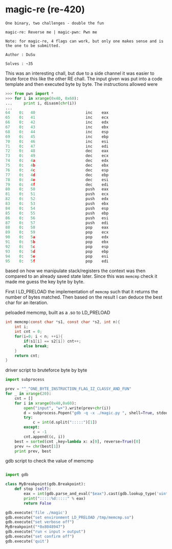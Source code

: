 [](ctf=blaze-2018)
[](type=re)
[](tags=game)
[](techniques=bruteforce)

# magic-re (re-420)

```
One binary, two challenges - double the fun

magic-re: Reverse me | magic-pwn: Pwn me

Note: for magic-re, 4 flags can work, but only one makes sense and is the one to be submitted.

Author : DuSu

Solves : ~35
```

This was an interesting chall, but due to a side channel it was easier to brute force this like the other RE chall.
The input given was put into a code template and then executed byte by byte. The instructions allowed were


```python
>>> from pwn import *
>>> for i in xrange(0x40, 0x60):
...     print i, disasm(chr(i))
... 
64    0:   40                      inc    eax
65    0:   41                      inc    ecx
66    0:   42                      inc    edx
67    0:   43                      inc    ebx
68    0:   44                      inc    esp
69    0:   45                      inc    ebp
70    0:   46                      inc    esi
71    0:   47                      inc    edi
72    0:   48                      dec    eax
73    0:   49                      dec    ecx
74    0:   4a                      dec    edx
75    0:   4b                      dec    ebx
76    0:   4c                      dec    esp
77    0:   4d                      dec    ebp
78    0:   4e                      dec    esi
79    0:   4f                      dec    edi
80    0:   50                      push   eax
81    0:   51                      push   ecx
82    0:   52                      push   edx
83    0:   53                      push   ebx
84    0:   54                      push   esp
85    0:   55                      push   ebp
86    0:   56                      push   esi
87    0:   57                      push   edi
88    0:   58                      pop    eax
89    0:   59                      pop    ecx
90    0:   5a                      pop    edx
91    0:   5b                      pop    ebx
92    0:   5c                      pop    esp
93    0:   5d                      pop    ebp
94    0:   5e                      pop    esi
95    0:   5f                      pop    edi
```
based on how we manipulate stack/registers the context was then compared to an already saved state later. Since this was `memcmp` check it made me guess the key byte by byte.

First I LD_PRELOAD the implementation of `memcmp` such that it returns the number of bytes matched. Then based on the result I can deduce the best char for an iteration.

peloaded memcmp, built as a .so to LD_PRELOAD

```c
int memcmp(const char *s1, const char *s2, int n){
    int i;
    int cnt = 0;
    for(i=0; i < n; ++i){
        if(s1[i] == s2[i]) cnt++;
        else break;
    }
    return cnt;
}

```

driver script to bruteforce byte by byte

```python
import subprocess

prev = "^_^ONE_BYTE_INSTRUCTION_FLAG_IZ_CLASSY_AND_FUN"
for _ in xrange(20):
    cnt = []
    for i in xrange(0x40,0x60):
        open("input", "w+").write(prev+chr(i)) 
        d = subprocess.Popen("gdb -q -x ./magic.py ", shell=True, stdout=subprocess.PIPE).stdout.read().strip()
        try:
            c = int(d.split(":::::")[1])
        except:
            c = -1
        cnt.append((c, i))
    best = sorted(cnt ,key=lambda x: x[0], reverse=True)[0]
    prev += chr(best[1])
    print prev, best 
```

gdb script to check the value of memcmp

```python

import gdb

class MyBreakpoint(gdb.Breakpoint):
    def stop (self):
        eax = int(gdb.parse_and_eval("$eax").cast(gdb.lookup_type('uint32_t')))
        print(":::::%d:::::" % eax)
        return False

gdb.execute('file ./magic')
gdb.execute("set environment LD_PRELOAD /tmp/memcmp.so")
gdb.execute("set verbose off")
MyBreakpoint("*0x8048947")
gdb.execute("run < input > output")
gdb.execute("set confirm off")
gdb.execute('quit')
```
